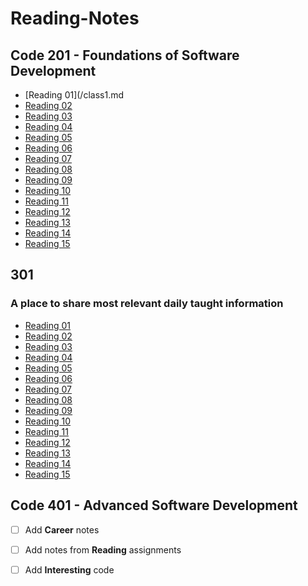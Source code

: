 # **Reading-Notes**

## Code 201 - Foundations of Software Development

- [Reading 01](/class1.md
- [Reading 02](/class2.md)
- [Reading 03](class3.md)
- [Reading 04](class4.md)
- [Reading 05](class5.md)
- [Reading 06](class6.md)
- [Reading 07](class7.md)
- [Reading 08](class8.md)
- [Reading 09](class9.md)
- [Reading 10](class10.md)
- [Reading 11](class11.md)
- [Reading 12](class12.md)
- [Reading 13](class13.md)
- [Reading 14](class14.md)
- [Reading 15](class15.md)

## 301

### A place to share most relevant daily taught information

- [Reading 01](./class1.md)
- [Reading 02](./class2.md)
- [Reading 03](./class3.md)
- [Reading 04](./class4.md)
- [Reading 05](./class5.md)
- [Reading 06](./class6.md)
- [Reading 07](./class7.md)
- [Reading 08](./class8.md)
- [Reading 09](./class9.md)
- [Reading 10](./class10.md)
- [Reading 11](./class11.md)
- [Reading 12](./class12.md)
- [Reading 13](./class13.md)
- [Reading 14](./class14.md)
- [Reading 15](./class15.md)



## Code 401 - Advanced Software Development

- [ ] Add **Career** notes
- [ ] Add notes from **Reading** assignments
- [ ] Add **Interesting** code

